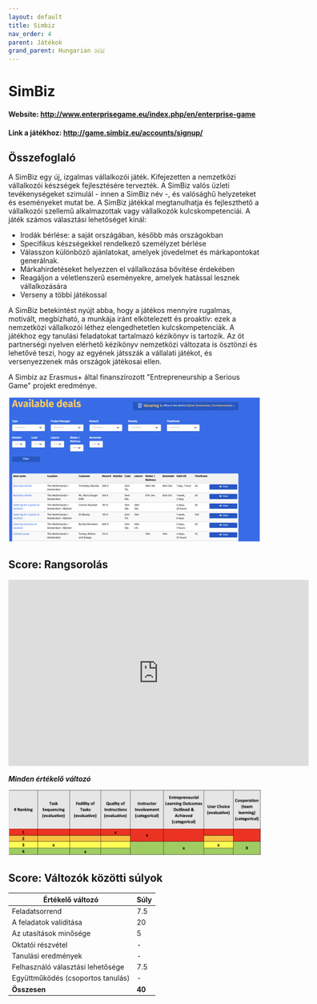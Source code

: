 ```yaml
---
layout: default
title: Simbiz
nav_order: 4
parent: Játékok
grand_parent: Hungarian 🇭🇺
---
```


# SimBiz

#### Website: http://www.enterprisegame.eu/index.php/en/enterprise-game

#### Link a játékhoz: http://game.simbiz.eu/accounts/signup/

## Összefoglaló

A SimBiz egy új, izgalmas vállalkozói játék. Kifejezetten a nemzetközi vállalkozói készségek fejlesztésére tervezték.
A SimBiz valós üzleti tevékenységeket szimulál - innen a SimBiz név -, és valósághű helyzeteket és eseményeket mutat be. A SimBiz játékkal megtanulhatja és fejleszthető a vállalkozói szellemű alkalmazottak vagy vállalkozók kulcskompetenciái.
A játék számos választási lehetőséget kínál:

- Irodák bérlése: a saját országában, később más országokban
- Specifikus készségekkel rendelkező személyzet bérlése
- Válasszon különböző ajánlatokat, amelyek jövedelmet és márkapontokat generálnak.
- Márkahirdetéseket helyezzen el vállalkozása bővítése érdekében
- Reagáljon a véletlenszerű eseményekre, amelyek hatással lesznek vállalkozására
- Verseny a többi játékossal

A SimBiz betekintést nyújt abba, hogy a játékos mennyire rugalmas, motivált, megbízható, a munkája iránt elkötelezett és proaktív: ezek a nemzetközi vállalkozói léthez elengedhetetlen kulcskompetenciák.
A játékhoz egy tanulási feladatokat tartalmazó kézikönyv is tartozik. Az öt partnerségi nyelven elérhető kézikönyv nemzetközi változata is ösztönzi és lehetővé teszi, hogy az egyének játsszák a vállalati játékot, és versenyezzenek más országok játékosai ellen.

A Simbiz az Erasmus+ által finanszírozott "Entrepreneurship a Serious Game" projekt eredménye.

![Image of Simbiz](../assets/Simbiz.jpg)

## Score: Rangsorolás

<iframe width="600" height="371" seamless frameborder="0" scrolling="no" src="https://docs.google.com/spreadsheets/d/e/2PACX-1vRQeSSNa-R2e3TA_gbRtNTG3-69Q0TsvFACQQct_vCGbwvci6NYCB5iWdA0Nlzw5RUHCZdxqINldR5G/pubchart?oid=1028227620&amp;format=interactive"></iframe>

**_Minden értékelő változó_**

![Image of bizebee](../assets/simbizscore.png)

## Score: Változók közötti súlyok

| **Értékelő változó**              | **Súly** |
| --------------------------------- | -------- |
| Feladatsorrend                    | 7.5      |
| A feladatok validitása            | 20       |
| Az utasítások minősége            | 5        |
| Oktatói részvétel                 | -        |
| Tanulási eredmények               | -        |
| Felhasználó választási lehetősége | 7.5      |
| Együttműködés (csoportos tanulás) | -        |
| **Összesen**                      | **40**   |
